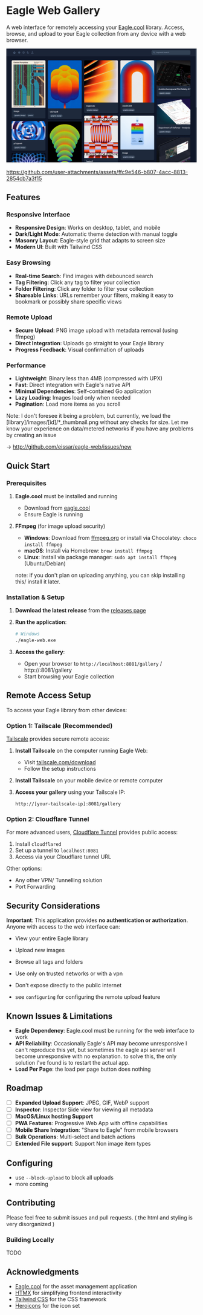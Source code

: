 # Eagle Web Gallery

A web interface for remotely accessing your [Eagle.cool](https://eagle.cool) library. Access, browse, and upload to your Eagle collection from any device with a web browser.

![Eagle Web Gallery Screenshot](./demo/web.png)

https://github.com/user-attachments/assets/ffc9e546-b807-4acc-8813-2854cb7a3f15

## Features

### Responsive Interface
- **Responsive Design**: Works on desktop, tablet, and mobile
- **Dark/Light Mode**: Automatic theme detection with manual toggle
- **Masonry Layout**: Eagle-style grid that adapts to screen size
- **Modern UI**: Built with Tailwind CSS

### Easy Browsing
- **Real-time Search**: Find images with debounced search
- **Tag Filtering**: Click any tag to filter your collection
- **Folder Filtering**: Click any folder to filter your collection
- **Shareable Links**: URLs remember your filters, making it easy to bookmark or possibly share specific views

### Remote Upload
- **Secure Upload**: PNG image upload with metadata removal (using ffmpeg)
- **Direct Integration**: Uploads go straight to your Eagle library
- **Progress Feedback**: Visual confirmation of uploads

### Performance
- **Lightweight**: Binary less than 4MB (compressed with UPX)
- **Fast**: Direct integration with Eagle's native API
- **Minimal Dependencies**: Self-contained Go application
- **Lazy Loading**: Images load only when needed
- **Pagination**: Load more items as you scroll

Note: I don't foresee it being a problem, but currently, we load
the [library]/images/[id]/*_thumbnail.png without any checks for size.
Let me know your experience on data/metered networks if you have any problems
by creating an issue

-> http://github.com/eissar/eagle-web/issues/new


## Quick Start

### Prerequisites

1. **Eagle.cool** must be installed and running
   - Download from [eagle.cool](https://eagle.cool)
   - Ensure Eagle is running

2. **FFmpeg** (for image upload security)
   - **Windows**: Download from [ffmpeg.org](https://ffmpeg.org/download.html#build-windows) or install via Chocolatey: `choco install ffmpeg`
   - **macOS**: Install via Homebrew: `brew install ffmpeg`
   - **Linux**: Install via package manager: `sudo apt install ffmpeg` (Ubuntu/Debian)

   note: if you don't plan on uploading anything, you can skip installing this/ install it later.

### Installation & Setup

1. **Download the latest release** from the [releases page](../../releases)

2. **Run the application**:
   ```bash
   # Windows
   ./eagle-web.exe
   ```

3. **Access the gallery**:
   - Open your browser to `http://localhost:8081/gallery` / http://<IP>:8081/gallery
   - Start browsing your Eagle collection

## Remote Access Setup

To access your Eagle library from other devices:

### Option 1: Tailscale (Recommended)

[Tailscale](https://tailscale.com) provides secure remote access:

1. **Install Tailscale** on the computer running Eagle Web:
   - Visit [tailscale.com/download](https://tailscale.com/download)
   - Follow the setup instructions

2. **Install Tailscale** on your mobile device or remote computer

3. **Access your gallery** using your Tailscale IP:
   ```
   http://[your-tailscale-ip]:8081/gallery
   ```

### Option 2: Cloudflare Tunnel

For more advanced users, [Cloudflare Tunnel](https://developers.cloudflare.com/cloudflare-one/connections/connect-apps/) provides public access:

1. Install `cloudflared`
2. Set up a tunnel to `localhost:8081`
3. Access via your Cloudflare tunnel URL

Other options:
- Any other VPN/ Tunnelling solution
- Port Forwarding


## Security Considerations

**Important**: This application provides **no authentication or authorization**. Anyone with access to the web interface can:
- View your entire Eagle library
- Upload new images
- Browse all tags and folders

- Use only on trusted networks or with a vpn
- Don't expose directly to the public internet

- see `configuring` for configuring the remote upload feature

## Known Issues & Limitations

- **Eagle Dependency**: Eagle.cool must be running for the web interface to work
- **API Reliability**: Occasionally Eagle's API may become unresponsive
I can't reproduce this yet, but sometimes the eagle api server will become unresponsive with no explanation.
to solve this, the only solution I've found is to restart the actual app.
- **Load Per Page**: the load per page button does nothing

## Roadmap

- [ ] **Expanded Upload Support**: JPEG, GIF, WebP support
- [ ] **Inspector**: Inspector Side view for viewing all metadata
- [ ] **MacOS/Linux hosting Support**
- [ ] **PWA Features**: Progressive Web App with offline capabilities
- [ ] **Mobile Share Integration**: "Share to Eagle" from mobile browsers
- [ ] **Bulk Operations**: Multi-select and batch actions
- [ ] **Extended File support**: Support Non image item types

## Configuring

- use `--block-upload` to block all uploads
- more coming

## Contributing

Please feel free to submit issues and pull requests.
( the html and styling is very disorganized )

### Building Locally

TODO

## Acknowledgments

- [Eagle.cool](https://eagle.cool) for the asset management application
- [HTMX](https://htmx.org) for simplifying frontend interactivity
- [Tailwind CSS](https://tailwindcss.com) for the CSS framework
- [Heroicons](https://heroicons.com) for the icon set
